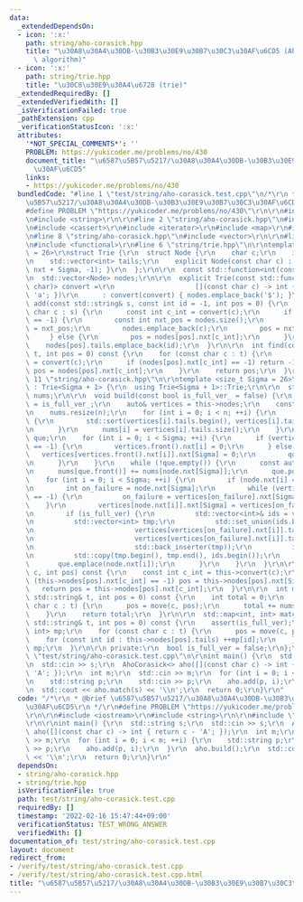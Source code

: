 ```yaml
---
data:
  _extendedDependsOn:
  - icon: ':x:'
    path: string/aho-corasick.hpp
    title: "\u30A8\u30A4\u30DB-\u30B3\u30E9\u30B7\u30C3\u30AF\u6CD5 (Aho-Corasick\
      \ algorithm)"
  - icon: ':x:'
    path: string/trie.hpp
    title: "\u30C8\u30E9\u30A4\u6728 (trie)"
  _extendedRequiredBy: []
  _extendedVerifiedWith: []
  _isVerificationFailed: true
  _pathExtension: cpp
  _verificationStatusIcon: ':x:'
  attributes:
    '*NOT_SPECIAL_COMMENTS*': ''
    PROBLEM: https://yukicoder.me/problems/no/430
    document_title: "\u6587\u5B57\u5217/\u30A8\u30A4\u30DB-\u30B3\u30E9\u30B7\u30C3\
      \u30AF\u6CD5"
    links:
    - https://yukicoder.me/problems/no/430
  bundledCode: "#line 1 \"test/string/aho-corasick.test.cpp\"\n/*\r\n * @brief \u6587\
    \u5B57\u5217/\u30A8\u30A4\u30DB-\u30B3\u30E9\u30B7\u30C3\u30AF\u6CD5\r\n */\r\n\
    #define PROBLEM \"https://yukicoder.me/problems/no/430\"\r\n\r\n#include <iostream>\r\
    \n#include <string>\r\n\r\n#line 2 \"string/aho-corasick.hpp\"\n#include <algorithm>\r\
    \n#include <cassert>\r\n#include <iterator>\r\n#include <map>\r\n#include <queue>\r\
    \n#line 8 \"string/aho-corasick.hpp\"\n#include <vector>\r\n\r\n#line 3 \"string/trie.hpp\"\
    \n#include <functional>\r\n#line 6 \"string/trie.hpp\"\n\r\ntemplate <size_t Sigma\
    \ = 26>\r\nstruct Trie {\r\n  struct Node {\r\n    char c;\r\n    int nxt[Sigma];\r\
    \n    std::vector<int> tails;\r\n    explicit Node(const char c) : c(c) { std::fill(nxt,\
    \ nxt + Sigma, -1); }\r\n  };\r\n\r\n  const std::function<int(const char)> convert;\r\
    \n  std::vector<Node> nodes;\r\n\r\n  explicit Trie(const std::function<int(const\
    \ char)> convert =\r\n                    [](const char c) -> int { return c -\
    \ 'a'; })\r\n      : convert(convert) { nodes.emplace_back('$'); }\r\n\r\n  void\
    \ add(const std::string& s, const int id = -1, int pos = 0) {\r\n    for (const\
    \ char c : s) {\r\n      const int c_int = convert(c);\r\n      if (nodes[pos].nxt[c_int]\
    \ == -1) {\r\n        const int nxt_pos = nodes.size();\r\n        nodes[pos].nxt[c_int]\
    \ = nxt_pos;\r\n        nodes.emplace_back(c);\r\n        pos = nxt_pos;\r\n \
    \     } else {\r\n        pos = nodes[pos].nxt[c_int];\r\n      }\r\n    }\r\n\
    \    nodes[pos].tails.emplace_back(id);\r\n  }\r\n\r\n  int find(const std::string&\
    \ t, int pos = 0) const {\r\n    for (const char c : t) {\r\n      const int c_int\
    \ = convert(c);\r\n      if (nodes[pos].nxt[c_int] == -1) return -1;\r\n     \
    \ pos = nodes[pos].nxt[c_int];\r\n    }\r\n    return pos;\r\n  }\r\n};\r\n#line\
    \ 11 \"string/aho-corasick.hpp\"\n\r\ntemplate <size_t Sigma = 26>\r\nstruct AhoCorasick\
    \ : Trie<Sigma + 1> {\r\n  using Trie<Sigma + 1>::Trie;\r\n\r\n  std::vector<int>\
    \ nums;\r\n\r\n  void build(const bool is_full_ver_ = false) {\r\n    is_full_ver\
    \ = is_full_ver_;\r\n    auto& vertices = this->nodes;\r\n    const int n = vertices.size();\r\
    \n    nums.resize(n);\r\n    for (int i = 0; i < n; ++i) {\r\n      if (is_full_ver)\
    \ {\r\n        std::sort(vertices[i].tails.begin(), vertices[i].tails.end());\r\
    \n      }\r\n      nums[i] = vertices[i].tails.size();\r\n    }\r\n    std::queue<int>\
    \ que;\r\n    for (int i = 0; i < Sigma; ++i) {\r\n      if (vertices.front().nxt[i]\
    \ == -1) {\r\n        vertices.front().nxt[i] = 0;\r\n      } else {\r\n     \
    \   vertices[vertices.front().nxt[i]].nxt[Sigma] = 0;\r\n        que.emplace(vertices.front().nxt[i]);\r\
    \n      }\r\n    }\r\n    while (!que.empty()) {\r\n      const auto& node = vertices[que.front()];\r\
    \n      nums[que.front()] += nums[node.nxt[Sigma]];\r\n      que.pop();\r\n  \
    \    for (int i = 0; i < Sigma; ++i) {\r\n        if (node.nxt[i] == -1) continue;\r\
    \n        int on_failure = node.nxt[Sigma];\r\n        while (vertices[on_failure].nxt[i]\
    \ == -1) {\r\n          on_failure = vertices[on_failure].nxt[Sigma];\r\n    \
    \    }\r\n        vertices[node.nxt[i]].nxt[Sigma] = vertices[on_failure].nxt[i];\r\
    \n        if (is_full_ver) {\r\n          std::vector<int>& ids = vertices[node.nxt[i]].tails;\r\
    \n          std::vector<int> tmp;\r\n          std::set_union(ids.begin(), ids.end(),\r\
    \n                         vertices[vertices[on_failure].nxt[i]].tails.begin(),\r\
    \n                         vertices[vertices[on_failure].nxt[i]].tails.end(),\r\
    \n                         std::back_inserter(tmp));\r\n          ids.resize(tmp.size());\r\
    \n          std::copy(tmp.begin(), tmp.end(), ids.begin());\r\n        }\r\n \
    \       que.emplace(node.nxt[i]);\r\n      }\r\n    }\r\n  }\r\n\r\n  int move(char\
    \ c, int pos) const {\r\n    const int c_int = this->convert(c);\r\n    while\
    \ (this->nodes[pos].nxt[c_int] == -1) pos = this->nodes[pos].nxt[Sigma];\r\n \
    \   return pos = this->nodes[pos].nxt[c_int];\r\n  }\r\n\r\n  int match(const\
    \ std::string& t, int pos = 0) const {\r\n    int total = 0;\r\n    for (const\
    \ char c : t) {\r\n      pos = move(c, pos);\r\n      total += nums[pos];\r\n\
    \    }\r\n    return total;\r\n  }\r\n\r\n  std::map<int, int> match_fully(const\
    \ std::string& t, int pos = 0) const {\r\n    assert(is_full_ver);\r\n    std::map<int,\
    \ int> mp;\r\n    for (const char c : t) {\r\n      pos = move(c, pos);\r\n  \
    \    for (const int id : this->nodes[pos].tails) ++mp[id];\r\n    }\r\n    return\
    \ mp;\r\n  }\r\n\r\n private:\r\n  bool is_full_ver = false;\r\n};\r\n#line 10\
    \ \"test/string/aho-corasick.test.cpp\"\n\r\nint main() {\r\n  std::string s;\r\
    \n  std::cin >> s;\r\n  AhoCorasick<> aho([](const char c) -> int { return c -\
    \ 'A'; });\r\n  int m;\r\n  std::cin >> m;\r\n  for (int i = 0; i < m; ++i) {\r\
    \n    std::string p;\r\n    std::cin >> p;\r\n    aho.add(p, i);\r\n  }\r\n  aho.build();\r\
    \n  std::cout << aho.match(s) << '\\n';\r\n  return 0;\r\n}\r\n"
  code: "/*\r\n * @brief \u6587\u5B57\u5217/\u30A8\u30A4\u30DB-\u30B3\u30E9\u30B7\u30C3\
    \u30AF\u6CD5\r\n */\r\n#define PROBLEM \"https://yukicoder.me/problems/no/430\"\
    \r\n\r\n#include <iostream>\r\n#include <string>\r\n\r\n#include \"../../string/aho-corasick.hpp\"\
    \r\n\r\nint main() {\r\n  std::string s;\r\n  std::cin >> s;\r\n  AhoCorasick<>\
    \ aho([](const char c) -> int { return c - 'A'; });\r\n  int m;\r\n  std::cin\
    \ >> m;\r\n  for (int i = 0; i < m; ++i) {\r\n    std::string p;\r\n    std::cin\
    \ >> p;\r\n    aho.add(p, i);\r\n  }\r\n  aho.build();\r\n  std::cout << aho.match(s)\
    \ << '\\n';\r\n  return 0;\r\n}\r\n"
  dependsOn:
  - string/aho-corasick.hpp
  - string/trie.hpp
  isVerificationFile: true
  path: test/string/aho-corasick.test.cpp
  requiredBy: []
  timestamp: '2022-02-16 15:47:44+09:00'
  verificationStatus: TEST_WRONG_ANSWER
  verifiedWith: []
documentation_of: test/string/aho-corasick.test.cpp
layout: document
redirect_from:
- /verify/test/string/aho-corasick.test.cpp
- /verify/test/string/aho-corasick.test.cpp.html
title: "\u6587\u5B57\u5217/\u30A8\u30A4\u30DB-\u30B3\u30E9\u30B7\u30C3\u30AF\u6CD5"
---
```

